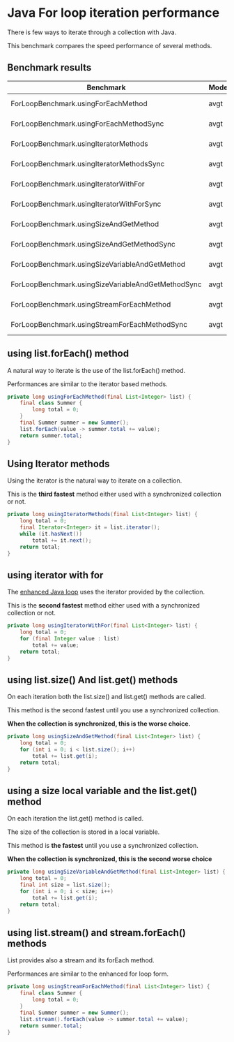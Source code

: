 Java For loop iteration performance
===================================

There is few ways to iterate through a collection with Java.

This benchmark compares the speed performance of several methods.

Benchmark results
-----------------

| Benchmark                                           | Mode    | Cnt |      Score  |  Error   | Units |
| --------------------------------------------------- | ------- | --- | ----------- | -------- | ----- |
| ForLoopBenchmark.usingForEachMethod                 | avgt    | 3   |  7242.168 ± | 1940.501 | ns/op |
| ForLoopBenchmark.usingForEachMethodSync             | avgt    | 3   |  7666.807 ± | 1883.873 | ns/op |
| ForLoopBenchmark.usingIteratorMethods               | avgt    | 3   |  7130.437 ± |   68.214 | ns/op |
| ForLoopBenchmark.usingIteratorMethodsSync           | avgt    | 3   |  7180.647 ± | 1606.271 | ns/op |
| ForLoopBenchmark.usingIteratorWithFor               | avgt    | 3   |  6622.754 ± |  862.600 | ns/op |
| ForLoopBenchmark.usingIteratorWithForSync           | avgt    | 3   |  6413.721 ± |   33.421 | ns/op |
| ForLoopBenchmark.usingSizeAndGetMethod              | avgt    | 3   |  6419.240 ± |  318.117 | ns/op |
| ForLoopBenchmark.usingSizeAndGetMethodSync          | avgt    | 3   | 49199.728 ± | 2651.059 | ns/op |
| ForLoopBenchmark.usingSizeVariableAndGetMethod      | avgt    | 3   |  6419.165 ± |  255.867 | ns/op |
| ForLoopBenchmark.usingSizeVariableAndGetMethodSync  | avgt    | 3   | 39540.630 ± | 1632.151 | ns/op |
| ForLoopBenchmark.usingStreamForEachMethod           | avgt    | 3   |  6687.496 ± |  698.062 | ns/op |
| ForLoopBenchmark.usingStreamForEachMethodSync       | avgt    | 3   |  6690.605 ± |  886.787 | ns/op |

using list.forEach() method
---------------------------

A natural way to iterate is the use of the list.forEach() method.

Performances are similar to the iterator based methods.

```java
private long usingForEachMethod(final List<Integer> list) {
    final class Summer {
        long total = 0;
    }
    final Summer summer = new Summer();
    list.forEach(value -> summer.total += value);
    return summer.total;
}
```
    
Using Iterator methods
----------------------

Using the iterator is the natural way to iterate on a collection.

This is the **third fastest** method either used with a synchronized collection or not.

```java
private long usingIteratorMethods(final List<Integer> list) {
    long total = 0;
    final Iterator<Integer> it = list.iterator();
    while (it.hasNext())
        total += it.next();
    return total;
}
```
using iterator with for
-----------------------

The [enhanced Java loop](https://blogs.oracle.com/corejavatechtips/using-enhanced-for-loops-with-your-classes)
uses the iterator provided by the collection.

This is the **second fastest** method either used with a synchronized collection or not.

```java
private long usingIteratorWithFor(final List<Integer> list) {
    long total = 0;
    for (final Integer value : list)
        total += value;
    return total;
}
```

using list.size() And list.get() methods
----------------------------------------

On each iteration both the list.size() and list.get() methods are called.

This method is the second fastest until you use a synchronized collection.

**When the collection is synchronized, this is the worse choice.**

```java
private long usingSizeAndGetMethod(final List<Integer> list) {
    long total = 0;
    for (int i = 0; i < list.size(); i++)
        total += list.get(i);
    return total;
}
```

using a size local variable and the list.get() method
-----------------------------------------------------

On each iteration the list.get() method is called.

The size of the collection is stored in a local variable.

This method is **the fastest** until you use a synchronized collection.

**When the collection is synchronized, this is the second worse choice**

```java
private long usingSizeVariableAndGetMethod(final List<Integer> list) {
    long total = 0;
    final int size = list.size();
    for (int i = 0; i < size; i++)
        total += list.get(i);
    return total;
}
```

using list.stream() and stream.forEach() methods
------------------------------------------------

List provides also a stream and its forEach method.

Performances are similar to the enhanced for loop form.

```java
private long usingStreamForEachMethod(final List<Integer> list) {
    final class Summer {
        long total = 0;
    }
    final Summer summer = new Summer();
    list.stream().forEach(value -> summer.total += value);
    return summer.total;
}
```